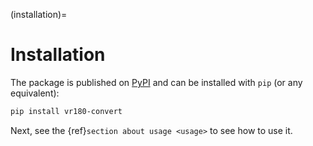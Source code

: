 (installation)=

# Installation

The package is published on [PyPI](https://pypi.org/project/vr180-convert/) and can be installed with `pip` (or any equivalent):

```bash
pip install vr180-convert
```

Next, see the {ref}`section about usage <usage>` to see how to use it.
